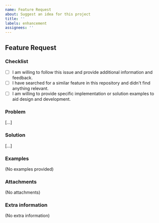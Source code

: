 ```yaml
---
name: Feature Request
about: Suggest an idea for this project
title: ''
labels: enhancement
assignees: ''
---
```


## Feature Request

### Checklist
<!-- Check all checkboxes that apply. These aren't required, but more is better! -->

- [ ] I am willing to follow this issue and provide additional information and feedback.
- [ ] I have searched for a similar feature in this repository and didn't find anything relevant.
- [ ] I am willing to provide specific implementation or solution examples to aid design and development.

### Problem
<!-- A clear and concise description of why you want this feature. -->

[...]

### Solution
<!-- A clear and concise description of the feature or solution to the problem. -->

[...]

### Examples
<!-- If applicable, replace the below text with explanations or mockups of solutions you wish to be implemented. -->

(No examples provided)

### Attachments
<!-- If applicable, replace the below text with screenshots, files, links and other attachments to help explain your problem or proposed solution. -->

(No attachments)

### Extra information
<!-- If applicable, replace the below text with any other relevant context and helpful information which you think may be useful. -->

(No extra information)

<!-- 🎉 Thank you for taking the time to fill out this feature request! -->
